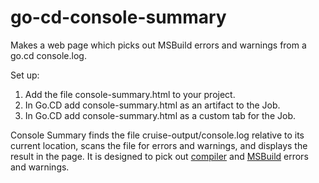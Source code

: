 # go-cd-console-summary
Makes a web page which picks out MSBuild errors and warnings from a go.cd console.log.  

Set up:

1. Add the file console-summary.html to your project.
1. In Go.CD add console-summary.html as an artifact to the Job.
1. In Go.CD add console-summary.html as a custom tab for the Job.

Console Summary finds the file cruise-output/console.log relative to its current location, scans the file for errors and warnings, and displays the result in the page.  It is designed to pick out [compiler](https://msdn.microsoft.com/en-us/library/yxkt8b26.aspx) and [MSBuild](https://blogs.msdn.microsoft.com/msbuild/2006/11/02/msbuild-visual-studio-aware-error-messages-and-message-formats/) errors and warnings.

